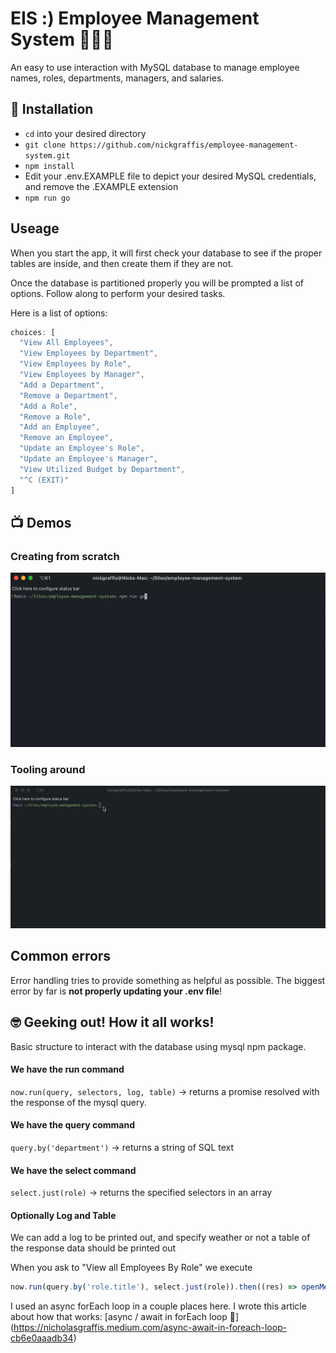 # EIS :) Employee Management System 👻👻👻
An easy to use interaction with MySQL database to manage employee names, roles, departments, managers, and salaries.

## 🚀 Installation
* `cd` into your desired directory
* `git clone https://github.com/nickgraffis/employee-management-system.git`
* `npm install`
* Edit your .env.EXAMPLE file to depict your desired MySQL credentials, and remove the .EXAMPLE extension
* `npm run go`

## Useage
When you start the app, it will first check your database to see if the proper tables are inside, and then create them if they are not.

Once the database is partitioned properly you will be prompted a list of options. Follow along to perform your desired tasks.

Here is a list of options:

```javascript
choices: [
  "View All Employees",
  "View Employees by Department",
  "View Employees by Role",
  "View Employees by Manager",
  "Add a Department",
  "Remove a Department",
  "Add a Role",
  "Remove a Role",
  "Add an Employee",
  "Remove an Employee",
  "Update an Employee's Role",
  "Update an Employee's Manager",
  "View Utilized Budget by Department",
  "^C (EXIT)"
]
```

## 📺 Demos

### Creating from scratch
<img src="assets/demo_from_start.gif" />

### Tooling around
<img src="assets/demo_from_seeds.gif" />

## Common errors
Error handling tries to provide something as helpful as possible. The biggest error by far is <strong> not properly updating your .env file</strong>!

## 🤓 Geeking out! How it all works!
Basic structure to interact with the database using mysql npm package.
#### We have the run command
`now.run(query, selectors, log, table)` -> returns a promise resolved with the response of the mysql query.

#### We have the query command
`query.by('department')` -> returns a string of SQL text

#### We have the select command
`select.just(role)` -> returns the specified selectors in an array

#### Optionally Log and Table
We can add a log to be printed out, and specify weather or not a table of the response data should be printed out

When you ask to "View all Employees By Role" we execute
```javascript
now.run(query.by('role.title'), select.just(role)).then((res) => openMenu())
```
I used an async forEach loop in a couple places here. I wrote this article about how that works: [async / await in forEach loop 🤯] (https://nicholasgraffis.medium.com/async-await-in-foreach-loop-cb6e0aaadb34)
